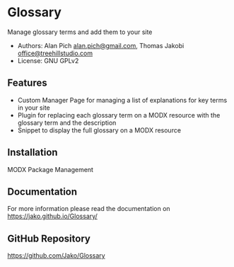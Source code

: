 # Glossary

Manage glossary terms and add them to your site

- Authors: Alan Pich <alan.pich@gmail.com>, Thomas Jakobi <office@treehillstudio.com>
- License: GNU GPLv2

## Features

- Custom Manager Page for managing a list of explanations for key terms in your site
- Plugin for replacing each glossary term on a MODX resource with the glossary term and the description
- Snippet to display the full glossary on a MODX resource

## Installation

MODX Package Management

## Documentation

For more information please read the documentation on https://jako.github.io/Glossary/

## GitHub Repository

https://github.com/Jako/Glossary
